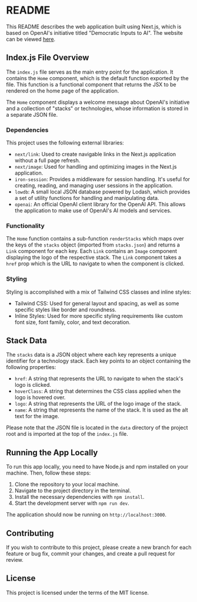 # README

This README describes the web application built using Next.js, which is based on OpenAI's initiative titled "Democratic Inputs to AI". The website can be viewed [here](https://openai.com/blog/democratic-inputs-to-ai).

## Index.js File Overview

The `index.js` file serves as the main entry point for the application. It contains the `Home` component, which is the default function exported by the file. This function is a functional component that returns the JSX to be rendered on the home page of the application.

The `Home` component displays a welcome message about OpenAI's initiative and a collection of "stacks" or technologies, whose information is stored in a separate JSON file.

### Dependencies

This project uses the following external libraries:

- `next/link`: Used to create navigable links in the Next.js application without a full page refresh.
- `next/image`: Used for handling and optimizing images in the Next.js application.
- `iron-session`: Provides a middleware for session handling. It's useful for creating, reading, and managing user sessions in the application.
- `lowdb`: A small local JSON database powered by Lodash, which provides a set of utility functions for handling and manipulating data.
- `openai`: An official OpenAI client library for the OpenAI API. This allows the application to make use of OpenAI's AI models and services.

### Functionality

The `Home` function contains a sub-function `renderStacks` which maps over the keys of the `stacks` object (imported from `stacks.json`) and returns a `Link` component for each key. Each `Link` contains an `Image` component displaying the logo of the respective stack. The `Link` component takes a `href` prop which is the URL to navigate to when the component is clicked.

### Styling

Styling is accomplished with a mix of Tailwind CSS classes and inline styles:

- Tailwind CSS: Used for general layout and spacing, as well as some specific styles like border and roundness.
- Inline Styles: Used for more specific styling requirements like custom font size, font family, color, and text decoration.

## Stack Data

The `stacks` data is a JSON object where each key represents a unique identifier for a technology stack. Each key points to an object containing the following properties:

- `href`: A string that represents the URL to navigate to when the stack's logo is clicked.
- `hoverClass`: A string that determines the CSS class applied when the logo is hovered over.
- `logo`: A string that represents the URL of the logo image of the stack.
- `name`: A string that represents the name of the stack. It is used as the alt text for the image.

Please note that the JSON file is located in the `data` directory of the project root and is imported at the top of the `index.js` file.

## Running the App Locally

To run this app locally, you need to have Node.js and npm installed on your machine. Then, follow these steps:

1. Clone the repository to your local machine.
2. Navigate to the project directory in the terminal.
3. Install the necessary dependencies with `npm install`.
4. Start the development server with `npm run dev`.

The application should now be running on `http://localhost:3000`.

## Contributing

If you wish to contribute to this project, please create a new branch for each feature or bug fix, commit your changes, and create a pull request for review.

## License

This project is licensed under the terms of the MIT license.